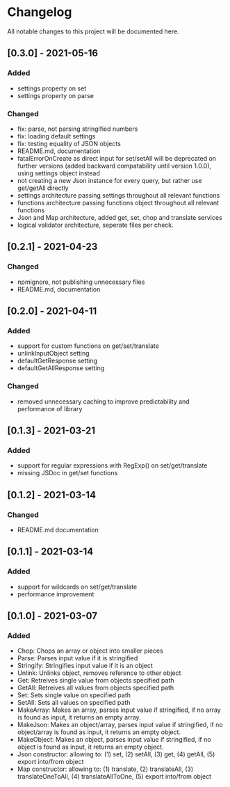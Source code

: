# Changelog
All notable changes to this project will be documented here.

## [0.3.0] - 2021-05-16
### Added
- settings property on set
- settings property on parse

### Changed
- fix: parse, not parsing stringified numbers
- fix: loading default settings
- fix: testing equality of JSON objects
- README.md, documentation
- fatalErrorOnCreate as direct input for set/setAll will be deprecated on further versions (added backward compatability until version 1.0.0), using settings object instead
- not creating a new Json instance for every query, but rather use get/getAll directly
- settings architecture passing settings throughout all relevant functions
- functions architecture passing functions object throughout all relevant functions
- Json and Map architecture, added get, set, chop and translate services
- logical validator architecture, seperate files per check.

## [0.2.1] - 2021-04-23
### Changed
- npmignore, not publishing unnecessary files
- README.md, documentation

## [0.2.0] - 2021-04-11
### Added
- support for custom functions on get/set/translate
- unlinkInputObject setting
- defaultGetResponse setting
- defaultGetAllResponse setting

### Changed
- removed unnecessary caching to improve predictability and performance of library


## [0.1.3] - 2021-03-21
### Added
- support for regular expressions with RegExp() on set/get/translate
- missing JSDoc in get/set functions


## [0.1.2] - 2021-03-14
### Changed
- README.md documentation

## [0.1.1] - 2021-03-14
### Added
- support for wildcards on set/get/translate
- performance improvement

## [0.1.0] - 2021-03-07
### Added
- Chop: Chops an array or object into smaller pieces
- Parse: Parses input value if it is stringified
- Stringify: Stringifies input value if it is an object
- Unlink: Unlinks object, removes reference to other object
- Get: Retreives single value from objects specified path
- GetAll: Retreives all values from objects specified path
- Set: Sets single value on specified path
- SetAll: Sets all values on specified path
- MakeArray: Makes an array, parses input value if stringified, if no array is found as input, it returns an empty array.
- MakeJson: Makes an object/array, parses input value if stringified, if no object/array is found as input, it returns an empty object.
- MakeObject: Makes an object, parses input value if stringified, if no object is found as input, it returns an empty object.
- Json constructor: allowing to: (1) set, (2) setAll, (3) get, (4) getAll, (5) export into/from object
- Map constructor:  allowing to: (1) translate, (2) translateAll, (3) translateOneToAll, (4) translateAllToOne, (5) export into/from object
